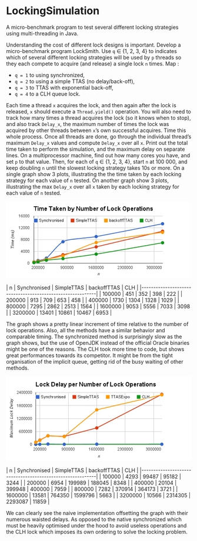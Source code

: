 LockingSimulation
=================

A micro-benchmark program to test several different locking strategies using multi-threading in Java.

Understanding the cost of different lock designs is important. Develop a micro-benchmark program LockSmith. Use `q` ∈ {1, 2, 3, 4} to indicates which of several different locking strategies will be used by `p` threads so they each compete to acquire (and release) a single lock `n` times. Map :
* `q = 1` to using synchronized,
* `q = 2` to using a simple TTAS (no delay/back-off),
* `q = 3` to TTAS with exponential back-off,
* `q = 4` to a CLH queue lock.

Each time a thread `x` acquires the lock, and then again after the lock is released, `x` should execute a `Thread.yield()` operation. You will also need to track how many times a thread acquires the lock (so it knows when to stop), and also track `Delay_x`, the maximum number of times the lock was acquired by other threads between `x`’s own successful acquires.
Time this whole process. Once all threads are done, go through the individual thread’s maximum `Delay_x` values and compute `Delay_x` over all `x`. Print out the total time taken to perform the simulation, and the maximum delay on separate lines.
On a multiprocessor machine, find out how many cores you have, and set `p` to that value. Then, for each of `q` ∈ {1, 2, 3, 4}, start `n` at 100 000, and keep doubling `n` until the slowest locking strategy takes 10s or more. On a single graph show 3 plots, illustrating the the time taken by each locking strategy for each value of `n` tested. On another graph show 3 plots, illustrating the max `Delay_x` over all `x` taken by each locking strategy for each value of `n` tested.

![Time Taken by Number of Lock Operations Graph](https://github.com/cadesalaberry/LockingSimulation/blob/master/assets/q2a.png)

| n	| Synchronised	| SimpleTTAS	| backoffTTAS	| CLH	|
|-----------------------------------------------------------|
| 100000	| 451	| 352	| 398	| 222	|
| 200000	| 913	| 709	| 653	| 458	|
| 400000	| 1730	| 1304	| 1328	| 1029	|
| 800000	| 7295	| 2862	| 2513	| 1564	|
| 1600000	| 9053	| 5556	| 7033	| 3098	|
| 3200000	| 13401	| 10861	| 10467	| 6953	|


The graph shows a pretty linear increment of time relative to the number of lock operations. Also, all the methods have a similar behavior and comparable timing. The synchronized method is surprisingly slow as the graph shows, but the use of OpenJDK instead of the official Oracle binaries might be one of the reasons. The CLH took more time to code, but shows great performances towards its competitor. It might be from the tight organisation of the implicit queue, getting rid of the busy waiting of other methods.

![Lock Delay per Number of Lock Operations Graph](https://github.com/cadesalaberry/LockingSimulation/blob/master/assets/q2b.png)

| n	| Synchronised	| SimpleTTAS	| backoffTTAS	| CLH	|
|-----------------------------------------------------------|
| 100000	| 4293	| 99487	| 95182	| 3244	|
| 200000	| 6954	| 199989	| 188045	| 8348	|
| 400000	| 20104	| 399948	| 400000	| 7959	|
| 800000	| 7282	| 370914	| 364173	| 3721	|
| 1600000	| 13581	| 764350	| 1599796	| 5663	|
| 3200000	| 10566	| 2314305	| 2293087	| 11859	|


We can clearly see the naive implementation offsetting the graph with their numerous waisted delays. As opposed to the native synchronized which must be heavily optimised under the hood to avoid useless operations and the CLH lock which imposes its own ordering to solve the locking problem.


